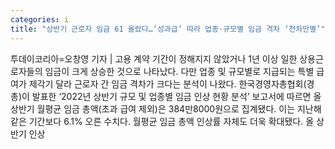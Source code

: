 ```yaml
---
categories: i
title: "상반기 근로자 임금 61 올랐다…‘성과급’ 따라 업종·규모별 임금 격차 ‘천차만별’"
---
```

투데이코리아=오창영 기자 | 고용 계약 기간이 정해지지 않았거나 1년 이상 일한 상용근로자들의 임금이 크게 상승한 것으로 나타났다. 다만 업종 및 규모별로 지급되는 특별 급여가 제각기 달라 근로자 간 임금 격차가 크다는 분석이 나왔다. 한국경영자총협회(경총)이 발표한 ‘2022년 상반기 규모 및 업종별 임금 인상 현황 분석’ 보고서에 따르면 올 상반기 월평균 임금 총액(초과 급여 제외)은 384만8000원으로 집계됐다. 이는 지난해 같은 기간보다 6.1% 오른 수치다. 월평균 임금 총액 인상률 자체도 더욱 확대됐다. 올 상반기 인상